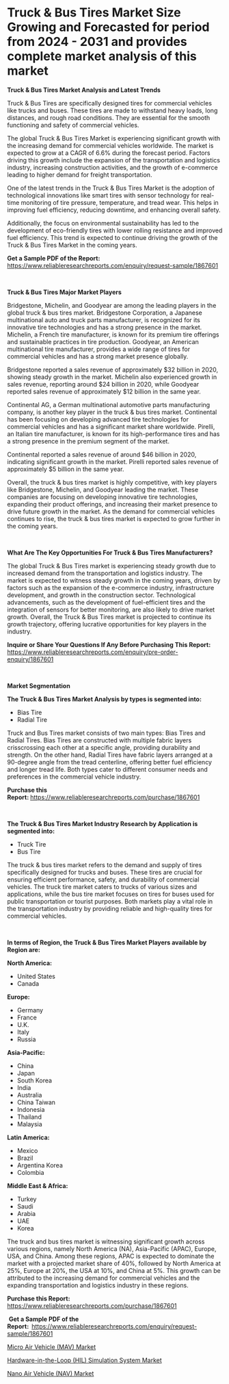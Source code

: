 <p><h1>Truck & Bus Tires Market Size Growing and Forecasted for period from 2024 - 2031 and provides complete market analysis of this market</h1></p><p><strong>Truck & Bus Tires Market Analysis and Latest Trends</strong></p>
<p><p>Truck & Bus Tires are specifically designed tires for commercial vehicles like trucks and buses. These tires are made to withstand heavy loads, long distances, and rough road conditions. They are essential for the smooth functioning and safety of commercial vehicles.</p><p>The global Truck & Bus Tires Market is experiencing significant growth with the increasing demand for commercial vehicles worldwide. The market is expected to grow at a CAGR of 6.6% during the forecast period. Factors driving this growth include the expansion of the transportation and logistics industry, increasing construction activities, and the growth of e-commerce leading to higher demand for freight transportation.</p><p>One of the latest trends in the Truck & Bus Tires Market is the adoption of technological innovations like smart tires with sensor technology for real-time monitoring of tire pressure, temperature, and tread wear. This helps in improving fuel efficiency, reducing downtime, and enhancing overall safety.</p><p>Additionally, the focus on environmental sustainability has led to the development of eco-friendly tires with lower rolling resistance and improved fuel efficiency. This trend is expected to continue driving the growth of the Truck & Bus Tires Market in the coming years.</p></p>
<p><strong>Get a Sample PDF of the Report:&nbsp;</strong> <a href="https://www.reliableresearchreports.com/enquiry/request-sample/1867601">https://www.reliableresearchreports.com/enquiry/request-sample/1867601</a></p>
<p>&nbsp;</p>
<p><strong>Truck & Bus Tires Major Market Players</strong></p>
<p><p>Bridgestone, Michelin, and Goodyear are among the leading players in the global truck & bus tires market. Bridgestone Corporation, a Japanese multinational auto and truck parts manufacturer, is recognized for its innovative tire technologies and has a strong presence in the market. Michelin, a French tire manufacturer, is known for its premium tire offerings and sustainable practices in tire production. Goodyear, an American multinational tire manufacturer, provides a wide range of tires for commercial vehicles and has a strong market presence globally.</p><p>Bridgestone reported a sales revenue of approximately $32 billion in 2020, showing steady growth in the market. Michelin also experienced growth in sales revenue, reporting around $24 billion in 2020, while Goodyear reported sales revenue of approximately $12 billion in the same year.</p><p>Continental AG, a German multinational automotive parts manufacturing company, is another key player in the truck & bus tires market. Continental has been focusing on developing advanced tire technologies for commercial vehicles and has a significant market share worldwide. Pirelli, an Italian tire manufacturer, is known for its high-performance tires and has a strong presence in the premium segment of the market.</p><p>Continental reported a sales revenue of around $46 billion in 2020, indicating significant growth in the market. Pirelli reported sales revenue of approximately $5 billion in the same year.</p><p>Overall, the truck & bus tires market is highly competitive, with key players like Bridgestone, Michelin, and Goodyear leading the market. These companies are focusing on developing innovative tire technologies, expanding their product offerings, and increasing their market presence to drive future growth in the market. As the demand for commercial vehicles continues to rise, the truck & bus tires market is expected to grow further in the coming years.</p></p>
<p>&nbsp;</p>
<p><strong>What Are The Key Opportunities For Truck & Bus Tires Manufacturers?</strong></p>
<p><p>The global Truck & Bus Tires market is experiencing steady growth due to increased demand from the transportation and logistics industry. The market is expected to witness steady growth in the coming years, driven by factors such as the expansion of the e-commerce industry, infrastructure development, and growth in the construction sector. Technological advancements, such as the development of fuel-efficient tires and the integration of sensors for better monitoring, are also likely to drive market growth. Overall, the Truck & Bus Tires market is projected to continue its growth trajectory, offering lucrative opportunities for key players in the industry.</p></p>
<p><strong>Inquire or Share Your Questions If Any Before Purchasing This Report:</strong> <a href="https://www.reliableresearchreports.com/enquiry/pre-order-enquiry/1867601">https://www.reliableresearchreports.com/enquiry/pre-order-enquiry/1867601</a></p>
<p>&nbsp;</p>
<p><strong>Market Segmentation</strong></p>
<p><strong>The Truck & Bus Tires Market Analysis by types is segmented into:</strong></p>
<p><ul><li>Bias Tire</li><li>Radial Tire</li></ul></p>
<p><p>Truck and Bus Tires market consists of two main types: Bias Tires and Radial Tires. Bias Tires are constructed with multiple fabric layers crisscrossing each other at a specific angle, providing durability and strength. On the other hand, Radial Tires have fabric layers arranged at a 90-degree angle from the tread centerline, offering better fuel efficiency and longer tread life. Both types cater to different consumer needs and preferences in the commercial vehicle industry.</p></p>
<p><strong>Purchase this Report:&nbsp;</strong><a href="https://www.reliableresearchreports.com/purchase/1867601">https://www.reliableresearchreports.com/purchase/1867601</a></p>
<p>&nbsp;</p>
<p><strong>The Truck & Bus Tires Market Industry Research by Application is segmented into:</strong></p>
<p><ul><li>Truck Tire</li><li>Bus Tire</li></ul></p>
<p><p>The truck & bus tires market refers to the demand and supply of tires specifically designed for trucks and buses. These tires are crucial for ensuring efficient performance, safety, and durability of commercial vehicles. The truck tire market caters to trucks of various sizes and applications, while the bus tire market focuses on tires for buses used for public transportation or tourist purposes. Both markets play a vital role in the transportation industry by providing reliable and high-quality tires for commercial vehicles.</p></p>
<p>&nbsp;</p>
<p><strong>In terms of Region, the Truck & Bus Tires Market Players available by Region are:</strong></p>
<p>
    <p> <strong> North America: </strong>
        <ul>
            <li>United States</li>
            <li>Canada</li>
        </ul>
        </p> 
    <p> <strong> Europe: </strong>
        <ul>
            <li>Germany</li>
            <li>France</li>
            <li>U.K.</li>
            <li>Italy</li>
            <li>Russia</li>
        </ul>
        </p> 
    <p> <strong> Asia-Pacific: </strong>
        <ul>
            <li>China</li>
            <li>Japan</li>
            <li>South Korea</li>
            <li>India</li>
            <li>Australia</li>
            <li>China Taiwan</li>
            <li>Indonesia</li>
            <li>Thailand</li>
            <li>Malaysia</li>
        </ul>
        </p> 
    <p> <strong> Latin America: </strong>
        <ul>
            <li>Mexico</li>
            <li>Brazil</li>
            <li>Argentina Korea</li>
            <li>Colombia</li>
        </ul>
        </p> 
    <p> <strong> Middle East & Africa: </strong>
        <ul>
            <li>Turkey</li>
            <li>Saudi</li>
            <li>Arabia</li>
            <li>UAE</li>
            <li>Korea</li>
        </ul>
    </p>
    </p>
<p><p>The truck and bus tires market is witnessing significant growth across various regions, namely North America (NA), Asia-Pacific (APAC), Europe, USA, and China. Among these regions, APAC is expected to dominate the market with a projected market share of 40%, followed by North America at 25%, Europe at 20%, the USA at 10%, and China at 5%. This growth can be attributed to the increasing demand for commercial vehicles and the expanding transportation and logistics industry in these regions.</p></p>
<p><strong>Purchase this Report: </strong><a href="https://www.reliableresearchreports.com/purchase/1867601">https://www.reliableresearchreports.com/purchase/1867601</a></p>
<p>&nbsp;<strong>Get a Sample PDF of the Report:&nbsp;&nbsp;</strong><a href="https://www.reliableresearchreports.com/enquiry/request-sample/1867601">https://www.reliableresearchreports.com/enquiry/request-sample/1867601</a></p>
<p><strong></strong></p>
<p><p><a href="https://view.publitas.com/reportprime-1/micro-air-vehicle-mav-market-analysis-and-market-size-global-industry-overview-market-segmentation-and-forecast-2023-to-2030/">Micro Air Vehicle (MAV) Market</a></p><p><a href="https://view.publitas.com/reportprime-1/hardware-in-the-loop-hil-simulation-system-market-research-report-reveals-the-latest-trends-and-opportunities-of-this-market-for-period-from-2023-2030/">Hardware-in-the-Loop (HIL) Simulation System Market</a></p><p><a href="https://view.publitas.com/reportprime-1/nano-air-vehicle-nav-market-size-share-trends-analysis-report-by-material-by-type-by-end-user-by-region-and-segment-forecasts-2023-2030/">Nano Air Vehicle (NAV) Market</a></p></p>